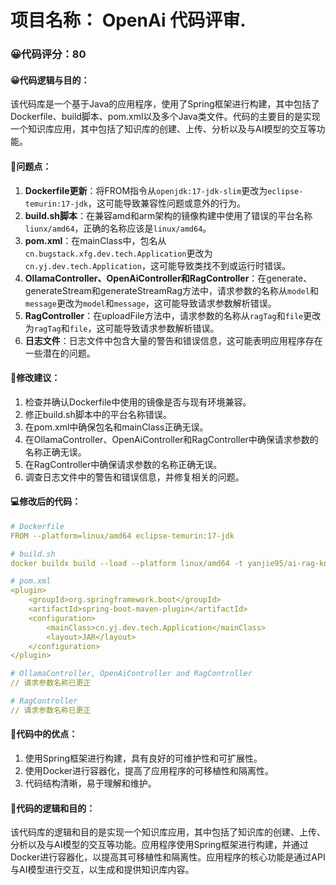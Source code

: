 # 项目名称： OpenAi 代码评审.
### 😀代码评分：80
#### 😀代码逻辑与目的：
该代码库是一个基于Java的应用程序，使用了Spring框架进行构建，其中包括了Dockerfile、build脚本、pom.xml以及多个Java类文件。代码的主要目的是实现一个知识库应用，其中包括了知识库的创建、上传、分析以及与AI模型的交互等功能。

#### 🎯问题点：
1. **Dockerfile更新**：将FROM指令从`openjdk:17-jdk-slim`更改为`eclipse-temurin:17-jdk`，这可能导致兼容性问题或意外的行为。
2. **build.sh脚本**：在兼容amd和arm架构的镜像构建中使用了错误的平台名称`liunx/amd64`，正确的名称应该是`linux/amd64`。
3. **pom.xml**：在mainClass中，包名从`cn.bugstack.xfg.dev.tech.Application`更改为`cn.yj.dev.tech.Application`，这可能导致类找不到或运行时错误。
4. **OllamaController、OpenAiController和RagController**：在generate、generateStream和generateStreamRag方法中，请求参数的名称从`model`和`message`更改为`model`和`message`，这可能导致请求参数解析错误。
5. **RagController**：在uploadFile方法中，请求参数的名称从`ragTag`和`file`更改为`ragTag`和`file`，这可能导致请求参数解析错误。
6. **日志文件**：日志文件中包含大量的警告和错误信息，这可能表明应用程序存在一些潜在的问题。

#### 🎯修改建议：
1. 检查并确认Dockerfile中使用的镜像是否与现有环境兼容。
2. 修正build.sh脚本中的平台名称错误。
3. 在pom.xml中确保包名和mainClass正确无误。
4. 在OllamaController、OpenAiController和RagController中确保请求参数的名称正确无误。
5. 在RagController中确保请求参数的名称正确无误。
6. 调查日志文件中的警告和错误信息，并修复相关的问题。

#### 💻修改后的代码：
```yaml
# Dockerfile
FROM --platform=linux/amd64 eclipse-temurin:17-jdk

# build.sh
docker buildx build --load --platform linux/amd64 -t yanjie95/ai-rag-knowledge-app:1.0 -f ./Dockerfile . --push

# pom.xml
<plugin>
    <groupId>org.springframework.boot</groupId>
    <artifactId>spring-boot-maven-plugin</artifactId>
    <configuration>
        <mainClass>cn.yj.dev.tech.Application</mainClass>
        <layout>JAR</layout>
    </configuration>
</plugin>

# OllamaController, OpenAiController and RagController
// 请求参数名称已更正

# RagController
// 请求参数名称已更正
```

#### 🤔代码中的优点：
1. 使用Spring框架进行构建，具有良好的可维护性和可扩展性。
2. 使用Docker进行容器化，提高了应用程序的可移植性和隔离性。
3. 代码结构清晰，易于理解和维护。

#### 📝代码的逻辑和目的：
该代码库的逻辑和目的是实现一个知识库应用，其中包括了知识库的创建、上传、分析以及与AI模型的交互等功能。应用程序使用Spring框架进行构建，并通过Docker进行容器化，以提高其可移植性和隔离性。应用程序的核心功能是通过API与AI模型进行交互，以生成和提供知识库内容。